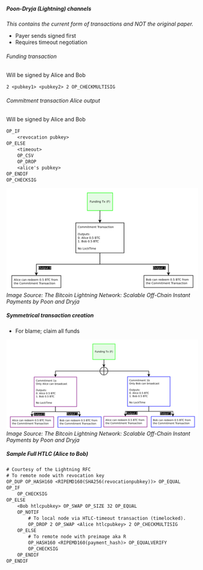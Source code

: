 ##### Poon-Dryja (Lightning) channels


_This contains the current form of transactions and NOT the original paper._


* Payer sends signed first
* Requires timeout negotiation

###### Funding transaction

Will be signed by Alice and Bob
```
2 <pubkey1> <pubkey2> 2 OP_CHECKMULTISIG
```
###### Commitment transaction Alice output

Will be signed by Alice and Bob
```
OP_IF
    <revocation pubkey>
OP_ELSE
    <timeout>
    OP_CSV
    OP_DROP
    <alice's pubkey>
OP_ENDIF
OP_CHECKSIG
```

![Revocation](./images/asymmetricalCommitment.png "Commitment") _Image Source: The Bitcoin Lightning Network: Scalable Off-Chain Instant Payments by Poon and Dryja_

##### Symmetrical transaction creation

* For blame; claim all funds

![Revocation](./images/symmetricalCommitment.png "Symmetrical commitment") _Image Source: The Bitcoin Lightning Network: Scalable Off-Chain Instant Payments by Poon and Dryja_


##### Sample Full HTLC (Alice to Bob)

```
# Courtesy of the Lightning RFC
# To remote node with revocation key
OP_DUP OP_HASH160 <RIPEMD160(SHA256(revocationpubkey))> OP_EQUAL
OP_IF
    OP_CHECKSIG
OP_ELSE
    <Bob htlcpubkey> OP_SWAP OP_SIZE 32 OP_EQUAL
    OP_NOTIF
        # To local node via HTLC-timeout transaction (timelocked).
        OP_DROP 2 OP_SWAP <Alice htlcpubkey> 2 OP_CHECKMULTISIG
    OP_ELSE
        # To remote node with preimage aka R
        OP_HASH160 <RIPEMD160(payment_hash)> OP_EQUALVERIFY
        OP_CHECKSIG
    OP_ENDIF
OP_ENDIF
```
